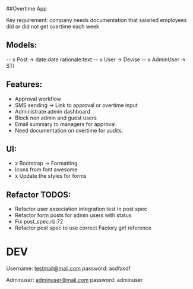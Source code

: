 ##Overtime App

Key requirement: company needs documentation that salaried employees did or did not get overtime each week

## Models:
-- x Post -> date:date rationale:text
-- x User -> Devise
-- x AdminUser -> STI

## Features:
- Approval workflow
- SMS sending -> Link to approval or overtime input
- Administrate admin dashboard
- Block non admin and guest users
- Email summary to managers for approval.
- Need documentation on overtime for audits.

## UI:
- x Bootstrap -> Formatting
- Icons from font awesome
- x Update the styles for forms


## Refactor TODOS:
- Refactor user association integration test in post spec
- Refactor form posts for admin users with status
- Fix post_spec.rb:72
- Refactor post spec to use correct Factory girl reference

# DEV
Username: testmail@mail.com
password: asdfasdf

Adminuser: adminuser@mail.com
password: adminuser
